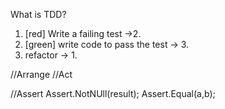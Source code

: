 What is TDD?
1. [red] Write a failing test ->2.
2. [green] write code to pass the test -> 3.
3. refactor -> 1.

//Arrange 
//Act

//Assert
Assert.NotNUll(result);
Assert.Equal(a,b);

